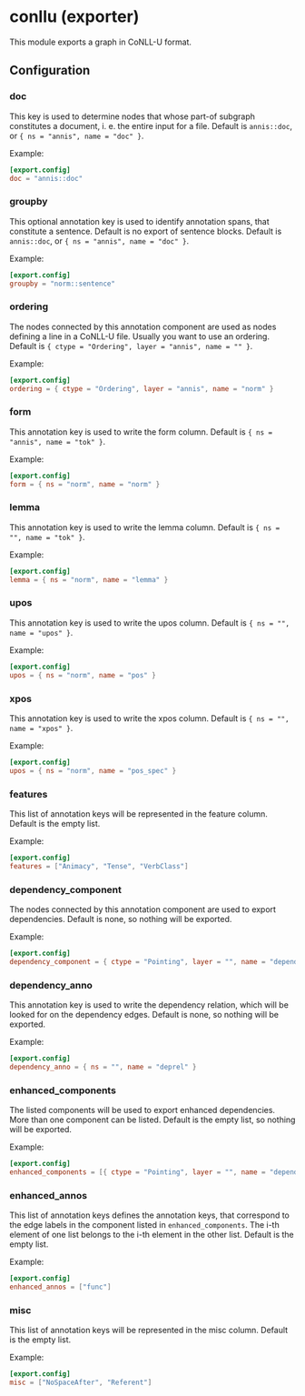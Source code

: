 # conllu (exporter)

This module exports a graph in CoNLL-U format.

## Configuration

###  doc

This key is used to determine nodes that whose part-of subgraph constitutes a document, i. e. the entire input for a file.
Default is `annis::doc`, or `{ ns = "annis", name = "doc" }`.

Example:
```toml
[export.config]
doc = "annis::doc"
```

###  groupby

This optional annotation key is used to identify annotation spans, that constitute a sentence. Default is no export of sentence blocks.
Default is `annis::doc`, or `{ ns = "annis", name = "doc" }`.

Example:
```toml
[export.config]
groupby = "norm::sentence"
```

###  ordering

The nodes connected by this annotation component are used as nodes defining a line in a CoNLL-U file. Usually you want to use an ordering.
Default is `{ ctype = "Ordering", layer = "annis", name = "" }`.

Example:
```toml
[export.config]
ordering = { ctype = "Ordering", layer = "annis", name = "norm" }
```

###  form

This annotation key is used to write the form column.
Default is `{ ns = "annis", name = "tok" }`.

Example:
```toml
[export.config]
form = { ns = "norm", name = "norm" }
```

###  lemma

This annotation key is used to write the lemma column.
Default is `{ ns = "", name = "tok" }`.

Example:
```toml
[export.config]
lemma = { ns = "norm", name = "lemma" }
```

###  upos

This annotation key is used to write the upos column.
Default is `{ ns = "", name = "upos" }`.

Example:
```toml
[export.config]
upos = { ns = "norm", name = "pos" }
```

###  xpos

This annotation key is used to write the xpos column.
Default is `{ ns = "", name = "xpos" }`.

Example:
```toml
[export.config]
upos = { ns = "norm", name = "pos_spec" }
```

###  features

This list of annotation keys will be represented in the feature column.
Default is the empty list.

Example:
```toml
[export.config]
features = ["Animacy", "Tense", "VerbClass"]
```

###  dependency_component

The nodes connected by this annotation component are used to export dependencies.
Default is none, so nothing will be exported.

Example:
```toml
[export.config]
dependency_component = { ctype = "Pointing", layer = "", name = "dependencies" }
```

###  dependency_anno

This annotation key is used to write the dependency relation, which will be looked for on the dependency edges.
Default is none, so nothing will be exported.

Example:
```toml
[export.config]
dependency_anno = { ns = "", name = "deprel" }
```

###  enhanced_components

The listed components will be used to export enhanced dependencies. More than
one component can be listed.
Default is the empty list, so nothing will be exported.

Example:
```toml
[export.config]
enhanced_components = [{ ctype = "Pointing", layer = "", name = "dependencies" }]
```

###  enhanced_annos

This list of annotation keys defines the annotation keys, that correspond to the
edge labels in the component listed in `enhanced_components`. The i-th element of
one list belongs to the i-th element in the other list. Default is the empty list.

Example:
```toml
[export.config]
enhanced_annos = ["func"]
```

###  misc

This list of annotation keys will be represented in the misc column.
Default is the empty list.

Example:
```toml
[export.config]
misc = ["NoSpaceAfter", "Referent"]
```

